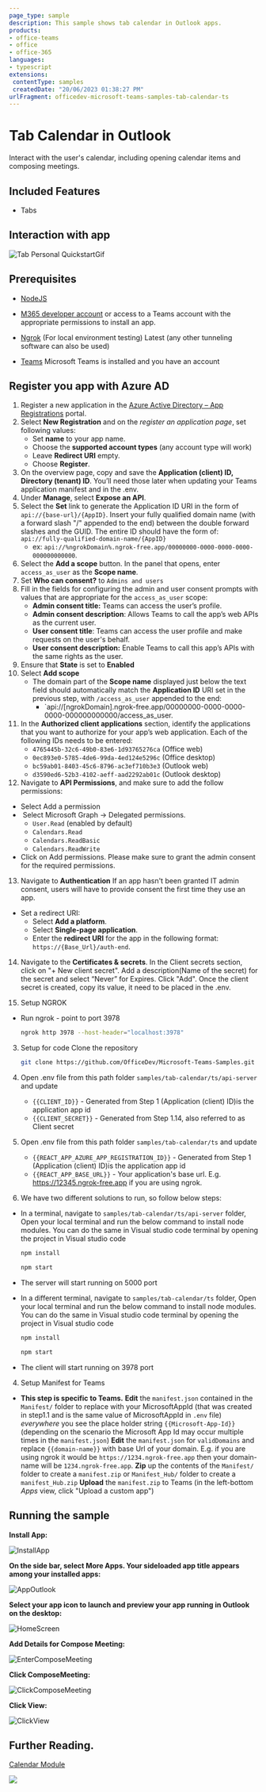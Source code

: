 ```yaml
---
page_type: sample
description: This sample shows tab calendar in Outlook apps.
products:
- office-teams
- office
- office-365
languages:
- typescript
extensions:
 contentType: samples
 createdDate: "20/06/2023 01:38:27 PM"
urlFragment: officedev-microsoft-teams-samples-tab-calendar-ts
---
```


# Tab Calendar in Outlook

Interact with the user's calendar, including opening calendar items and composing meetings.

 ## Included Features
* Tabs

## Interaction with app

![Tab Personal QuickstartGif](Images/TabcalendarGif.gif)

## Prerequisites
-  [NodeJS](https://nodejs.org/en/)

-  [M365 developer account](https://docs.microsoft.com/en-us/microsoftteams/platform/concepts/build-and-test/prepare-your-o365-tenant) or access to a Teams account with the appropriate permissions to install an app.
- [Ngrok](https://ngrok.com/download) (For local environment testing) Latest (any other tunneling software can also be used)
  
- [Teams](https://teams.microsoft.com) Microsoft Teams is installed and you have an account

## Register you app with Azure AD

1. Register a new application in the [Azure Active Directory – App Registrations](https://go.microsoft.com/fwlink/?linkid=2083908) portal.
  2. Select **New Registration** and on the *register an application page*, set following values:
      * Set **name** to your app name.
      * Choose the **supported account types** (any account type will work)
      * Leave **Redirect URI** empty.
      * Choose **Register**.
  3. On the overview page, copy and save the **Application (client) ID, Directory (tenant) ID**. You’ll need those later when updating your Teams application manifest and in the .env.
  4. Under **Manage**, select **Expose an API**. 
  5. Select the **Set** link to generate the Application ID URI in the form of `api://{base-url}/{AppID}`. Insert your fully qualified domain name (with a forward slash "/" appended to the end) between the double forward slashes and the GUID. The entire ID should have the form of: `api://fully-qualified-domain-name/{AppID}`
      * ex: `api://%ngrokDomain%.ngrok-free.app/00000000-0000-0000-0000-000000000000`.
  6. Select the **Add a scope** button. In the panel that opens, enter `access_as_user` as the **Scope name**.
  7. Set **Who can consent?** to `Admins and users`
  8. Fill in the fields for configuring the admin and user consent prompts with values that are appropriate for the `access_as_user` scope:
      * **Admin consent title:** Teams can access the user’s profile.
      * **Admin consent description**: Allows Teams to call the app’s web APIs as the current user.
      * **User consent title**: Teams can access the user profile and make requests on the user's behalf.
      * **User consent description:** Enable Teams to call this app’s APIs with the same rights as the user.
  9. Ensure that **State** is set to **Enabled**
  10. Select **Add scope**
      * The domain part of the **Scope name** displayed just below the text field should automatically match the **Application ID** URI set in the previous step, with `/access_as_user` appended to the end:
          * `api://[ngrokDomain].ngrok-free.app/00000000-0000-0000-0000-000000000000/access_as_user.
  11. In the **Authorized client applications** section, identify the applications that you want to authorize for your app’s web application. Each of the following IDs needs to be entered:
         * `4765445b-32c6-49b0-83e6-1d93765276ca` (Office web)
         * `0ec893e0-5785-4de6-99da-4ed124e5296c` (Office desktop)
         * `bc59ab01-8403-45c6-8796-ac3ef710b3e3` (Outlook web)
         * `d3590ed6-52b3-4102-aeff-aad2292ab01c` (Outlook desktop)  
  12. Navigate to **API Permissions**, and make sure to add the follow permissions:
  -   Select Add a permission
  -   Select Microsoft Graph -\> Delegated permissions.
      - `User.Read` (enabled by default)
      - `Calendars.Read` 
      - `Calendars.ReadBasic` 
      - `Calendars.ReadWrite` 
  -   Click on Add permissions. Please make sure to grant the admin consent for the required permissions.
  13. Navigate to **Authentication**
      If an app hasn't been granted IT admin consent, users will have to provide consent the first time they use an app.
  - Set a redirect URI:
      * Select **Add a platform**.
      * Select **Single-page application**.
      * Enter the **redirect URI** for the app in the following format: `https://{Base_Url}/auth-end`.
  14.  Navigate to the **Certificates & secrets**. In the Client secrets section, click on "+ New client secret". Add a description(Name of the secret) for the secret and select “Never” for Expires. Click "Add". Once the client secret is created, copy its value, it need to be placed in the .env.
    
2. Setup NGROK
  - Run ngrok - point to port 3978

    ```bash
    ngrok http 3978 --host-header="localhost:3978"
    ```
3. Setup for code
 Clone the repository

    ```bash
    git clone https://github.com/OfficeDev/Microsoft-Teams-Samples.git
    ```
    
4. Open .env file from this path folder `samples/tab-calendar/ts/api-server` and update 
   - `{{CLIENT_ID}}` - Generated from Step 1 (Application (client) ID)is the application app id
   - `{{CLIENT_SECRET}}` - Generated from Step 1.14, also referred to as Client secret

5. Open .env file from this path folder `samples/tab-calendar/ts` and update 
   - `{{REACT_APP_AZURE_APP_REGISTRATION_ID}}` - Generated from Step 1 (Application (client) ID)is the application app id
   - `{{REACT_APP_BASE_URL}}` - Your application's base url. E.g. https://12345.ngrok-free.app if you are using ngrok.
     
6. We have two different solutions to run, so follow below steps:
 
- In a terminal, navigate to `samples/tab-calendar/ts/api-server` folder, Open your local terminal and run the below command to install node modules. You can do the same in Visual studio code terminal by opening the project in Visual studio code

    ```bash
    npm install
    ```

    ```bash
    npm start
    ```
- The server will start running on 5000 port

- In a different terminal, navigate to `samples/tab-calendar/ts` folder, Open your local terminal and run the below command to install node modules. You can do the same in Visual studio code terminal by opening the project in Visual studio code 

    ```bash
    npm install
    ```

    ```bash
    npm start
    ```
- The client will start running on 3978 port

4. Setup Manifest for Teams

- **This step is specific to Teams.**
    **Edit** the `manifest.json` contained in the `Manifest/` folder to replace with your MicrosoftAppId (that was created in step1.1 and is the same value of MicrosoftAppId in `.env` file) *everywhere* you see the place holder string `{{Microsoft-App-Id}}` (depending on the scenario the Microsoft App Id may occur multiple times in the `manifest.json`)
    **Edit** the `manifest.json` for `validDomains` and replace `{{domain-name}}` with base Url of your domain. E.g. if you are using ngrok it would be `https://1234.ngrok-free.app` then your domain-name will be `1234.ngrok-free.app`.
    **Zip** up the contents of the `Manifest/` folder to create a `manifest.zip` or `Manifest_Hub/` folder to create a `manifest_Hub.zip`
    **Upload** the `manifest.zip` to Teams (in the left-bottom *Apps* view, click "Upload a custom app")

## Running the sample

**Install App:**

![InstallApp](Images/Install.png)

**On the side bar, select More Apps. Your sideloaded app title appears among your installed apps:**

![AppOutlook](Images/AppOutlook.png)

**Select your app icon to launch and preview your app running in Outlook on the desktop:**

![HomeScreen](Images/HomeScreen.png)

**Add Details for Compose Meeting:**

![EnterComposeMeeting](Images/EnterComposeMeeting.png)

**Click ComposeMeeting:**

![ClickComposeMeeting](Images/ClickComposeMeeting.png)

**Click View:**

![ClickView](Images/ClickView.png)

## Further Reading.
[Calendar Module](https://learn.microsoft.com/en-us/javascript/api/@microsoft/teams-js/calendar?view=msteams-client-js-latest)

<img src="https://pnptelemetry.azurewebsites.net/microsoft-teams-samples/samples/tab-calendar-ts" />